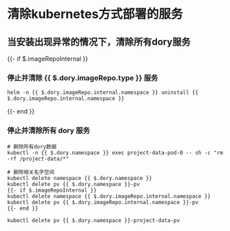 # 清除kubernetes方式部署的服务

## 当安装出现异常的情况下，清除所有dory服务

{{- if $.imageRepoInternal }}
### 停止并清除 {{ $.dory.imageRepo.type }} 服务

```shell script
helm -n {{ $.dory.imageRepo.internal.namespace }} uninstall {{ $.dory.imageRepo.internal.namespace }}
```
{{- end }}

### 停止并清除所有 dory 服务

```shell script
# 删除所有dory数据
kubectl -n {{ $.dory.namespace }} exec project-data-pod-0 -- sh -c "rm -rf /project-data/*"

# 删除相关名字空间
kubectl delete namespace {{ $.dory.namespace }}
kubectl delete pv {{ $.dory.namespace }}-pv
{{- if $.imageRepoInternal }}
kubectl delete namespace {{ $.dory.imageRepo.internal.namespace }}
kubectl delete pv {{ $.dory.imageRepo.internal.namespace }}-pv
{{- end }}

kubectl delete pv {{ $.dory.namespace }}-project-data-pv
```
